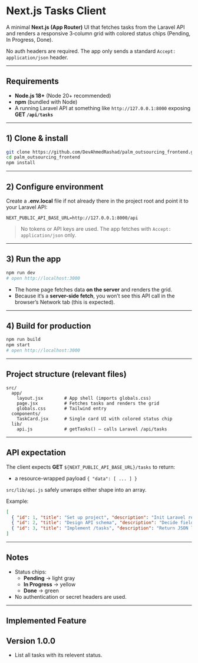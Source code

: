 # Next.js Tasks Client

A minimal **Next.js (App Router)** UI that fetches tasks from the Laravel API and renders a responsive 3‑column grid with colored status chips (Pending, In Progress, Done).

No auth headers are required. The app only sends a standard `Accept: application/json` header.

---

## Requirements

- **Node.js 18+** (Node 20+ recommended)
- **npm** (bundled with Node)
- A running Laravel API at something like `http://127.0.0.1:8000` exposing **GET `/api/tasks`**

---

## 1) Clone & install

```bash
git clone https://github.com/DevAhmedRashad/palm_outsourcing_frontend.git
cd palm_outsourcing_frontend
npm install
```

---

## 2) Configure environment

Create a **.env.local** file if not already there in the project root and point it to your Laravel API:

```env
NEXT_PUBLIC_API_BASE_URL=http://127.0.0.1:8000/api
```

> No tokens or API keys are used. The app fetches with `Accept: application/json` only.

---

## 3) Run the app

```bash
npm run dev
# open http://localhost:3000
```

- The home page fetches data **on the server** and renders the grid.
- Because it’s a **server-side fetch**, you won’t see this API call in the browser’s Network tab (this is expected).

---

## 4) Build for production

```bash
npm run build
npm start
# open http://localhost:3000
```

---

## Project structure (relevant files)

```
src/
  app/
    layout.jsx        # App shell (imports globals.css)
    page.jsx          # Fetches tasks and renders the grid
    globals.css       # Tailwind entry
  components/
    TaskCard.jsx      # Single card UI with colored status chip
  lib/
    api.js            # getTasks() — calls Laravel /api/tasks
```


---

## API expectation

The client expects **GET** `${NEXT_PUBLIC_API_BASE_URL}/tasks` to return:
- a resource-wrapped payload `{ "data": [ ... ] }`

`src/lib/api.js` safely unwraps either shape into an array.

Example:
```json
[
  { "id": 1, "title": "Set up project", "description": "Init Laravel repo and configs", "status": "Pending" },
  { "id": 2, "title": "Design API schema", "description": "Decide fields for Task entity", "status": "In Progress" },
  { "id": 3, "title": "Implement /tasks", "description": "Return JSON list of tasks", "status": "Done" }
]
```
---
## Notes

- Status chips:
  - **Pending** → light gray
  - **In Progress** → yellow
  - **Done** → green
- No authentication or secret headers are used.

---

## Implemented Feature


## Version 1.0.0

- List all tasks with its relevent status.